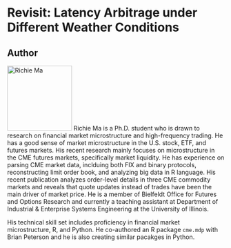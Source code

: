 # Revisit: Latency Arbitrage under Different Weather Conditions

## Author
<img src="images/ma_richie220922-mh-01.jpg" alt="Richie Ma" width="150"/>
Richie Ma is a Ph.D. student who is drawn to research on financial market microstructure and high-frequency trading. He has a good sense of market microstructure in the U.S. stock, ETF, and futures markets. His recent research mainly focuses on microstructure in the CME futures markets, specifically market liquidity. He has experience on parsing CME market data, inclduing both FIX and binary protocols, reconstructing limit order book, and analyzing big data in R language. His recent publication analyzes order-level details in three CME commodity markets and reveals that quote updates instead of trades have been the main driver of market price. He is a member of Bielfeldt Office for Futures and Options Research and currently a teaching assistant at Department of Industrial & Enterprise Systems Engineering at the University of Illinois. 


His technical skill set includes proficiency in financial market microstructure, R, and Python. He co-authored an R package `cme.mdp` with Brian Peterson and he is also creating similar pacakges in Python.

##

